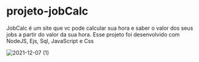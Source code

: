 # projeto-jobCalc
 JobCalc é um site que vc pode calcular sua hora e saber o valor dos seus jobs a partir do valor da sua hora. Esse projeto foi desenvolvido com NodeJS, Ejs, Sql, JavaScript e Css



![2021-12-07 (1)](https://user-images.githubusercontent.com/90582024/145109025-09ee9120-87cf-40c8-b107-d7426b254516.png)
